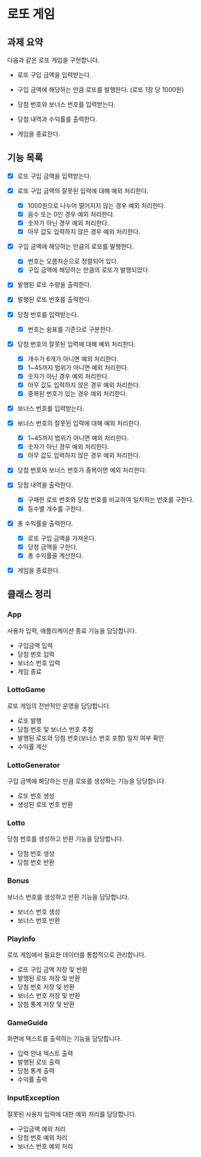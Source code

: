 # 로또 게임

## 과제 요약

다음과 같은 로또 게임을 구현합니다.

- 로또 구입 금액을 입력받는다.

- 구입 금액에 해당하는 만큼 로또를 발행한다. (로또 1장 당 1000원)

- 당첨 번호와 보너스 번호를 입력받는다.

- 당첨 내역과 수익률를 출력한다.

- 게임을 종료한다.

## 기능 목록

- [X] 로또 구입 금액을 입력받는다. 
- [X] 로또 구입 금액의 잘못된 입력에 대해 예외 처리한다.
  - [X] 1000원으로 나누어 떨어지지 않는 경우 예외 처리한다.
  - [X] 음수 또는 0인 경우 예외 처리한다.
  - [X] 숫자가 아닌 경우 예외 처리한다.
  - [X] 아무 값도 입력하지 않은 경우 예외 처리한다.

- [X] 구입 금액에 해당하는 만큼의 로또를 발행한다.
  - [X] 번호는 오름차순으로 정렬되어 있다.
  - [X] 구입 금액에 해당하는 만큼의 로또가 발행되었다.

- [X] 발행된 로또 수량을 출력한다.
- [X] 발행된 로또 번호를 출력한다.

- [X] 당첨 번호를 입력받는다.
  - [X] 번호는 쉼표를 기준으로 구분한다.
- [X] 당첨 번호의 잘못된 입력에 대해 예외 처리한다.
  - [X] 개수가 6개가 아니면 예외 처리한다.
  - [X] 1~45까지 범위가 아니면 예외 처리한다.
  - [X] 숫자가 아닌 경우 예외 처리한다.
  - [X] 아무 값도 입력하지 않은 경우 예외 처리한다.
  - [X] 중복된 번호가 있는 경우 예외 처리한다. 

- [X] 보너스 번호를 입력받는다.
- [X] 보너스 번호의 잘못된 입력에 대해 예외 처리한다.
  - [X] 1~45까지 범위가 아니면 예외 처리한다.
  - [X] 숫자가 아닌 경우 예외 처리한다.
  - [X] 아무 값도 입력하지 않은 경우 예외 처리한다.
- [X] 당첨 번호와 보너스 번호가 중복이면 예외 처리한다.


- [X] 당첨 내역을 출력한다.
  - [X] 구매한 로또 번호와 당첨 번호를 비교하여 일치하는 번호를 구한다.
  - [X] 등수별 개수를 구한다.

- [X] 총 수익률을 출력한다.
  - [X] 로또 구입 금액을 가져온다.
  - [X] 당첨 금액을 구한다.
  - [X] 총 수익률을 계산한다.

- [X] 게임을 종료한다.

## 클래스 정리

### App

사용자 입력, 애플리케이션 종료 기능을 담당합니다.

- 구입금액 입력
- 당첨 번호 입력
- 보너스 번호 입력
- 게임 종료

### LottoGame

로또 게임의 전반적인 운영을 담당합니다.

- 로또 발행
- 당첨 번호 및 보너스 번호 추첨
- 발행된 로또와 당첨 번호(보너스 번호 포함) 일치 여부 확인
- 수익률 계산

### LottoGenerator

구입 금액에 해당하는 만큼 로또를 생성하는 기능을 담당합니다.

- 로또 번호 생성
- 생성된 로또 번호 반환

### Lotto

당첨 번호를 생성하고 반환 기능을 담당합니다.

- 당첨 번호 생성
- 당첨 번호 반환

### Bonus

보너스 번호를 생성하고 반환 기능을 담당합니다.

- 보너스 번호 생성
- 보너스 번호 반환

### PlayInfo

로또 게임에서 필요한 데이터를 통합적으로 관리합니다.

- 로또 구입 금액 저장 및 반환
- 발행된 로또 저장 및 반환
- 당첨 번호 저장 및 반환
- 보너스 번호 저장 및 반환
- 당첨 통계 저장 및 반환

### GameGuide

화면에 텍스트를 출력하는 기능을 담당합니다.

- 입력 안내 텍스트 출력
- 발행된 로또 출력
- 당첨 통계 출력
- 수익률 출력

### InputException

잘못된 사용자 입력에 대한 예외 처리를 담당합니다.

- 구입금액 예외 처리
- 당첨 번호 예외 처리
- 보너스 번호 예외 처리